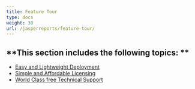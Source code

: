 ```yaml
---
title: Feature Tour
type: docs
weight: 30
url: /jasperreports/feature-tour/
---
```


**This section includes the following topics: 
**
----------------------------------------------
- [Easy and Lightweight Deployment](/pdf/jasperreports/easy-and-lightweight-deployment-html/) 
- [Simple and Affordable Licensing](/pdf/jasperreports/simple-and-affordable-licensing-html/) 
- [World Class free Technical Support](/pdf/jasperreports/world-class-free-technical-support-html/) 
